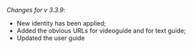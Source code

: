_Changes for v 3.3.9_:
- New identity has been applied;
- Added the obvious URLs for videoguide and for text guide;
- Updated the user guide
